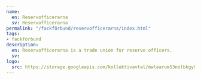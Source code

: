 ```yaml
---
name:
  en: Reservofficerarna
  sv: Reservofficerarna
permalink: "/fackförbund/reservofficerarna/index.html"
tags:
- fackförbund
description:
  en: Reservofficerarna is a trade union for reserve officers.
  sv:
logo:
  src: https://storage.googleapis.com/kollektivavtal/mwlearum53nolbkgy0h6p18z8bn2
---
```

